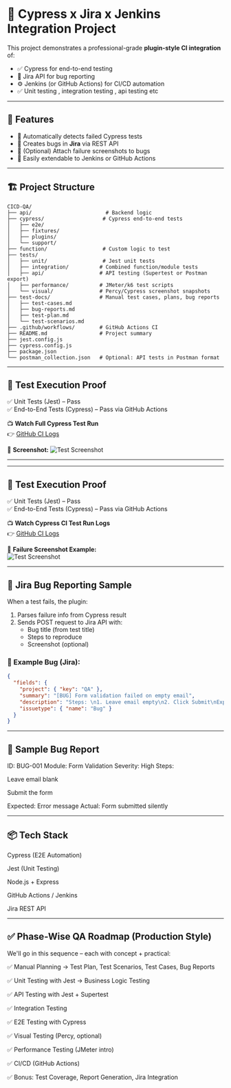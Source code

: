 # 🚀 Cypress x Jira x Jenkins Integration Project

This project demonstrates a professional-grade **plugin-style CI integration** of:
- ✅ Cypress for end-to-end testing
- 🐞 Jira API for bug reporting
- ⚙️ Jenkins (or GitHub Actions) for CI/CD automation
- ✅ Unit testing , integration testing , api testing etc 

---

## 🧩 Features

- 🧪 Automatically detects failed Cypress tests  
- 🐛 Creates bugs in **Jira** via REST API  
- 📸 (Optional) Attach failure screenshots to bugs  
- 🔧 Easily extendable to Jenkins or GitHub Actions

---

## 🏗️ Project Structure

```
CICD-QA/
├── api/                        # Backend logic
├── cypress/                   # Cypress end-to-end tests
│   ├── e2e/
│   ├── fixtures/
│   ├── plugins/
│   └── support/
├── function/                  # Custom logic to test
├── tests/
│   ├── unit/                  # Jest unit tests
│   ├── integration/          # Combined function/module tests
│   ├── api/                  # API testing (Supertest or Postman export)
│   ├── performance/          # JMeter/k6 test scripts
│   └── visual/               # Percy/Cypress screenshot snapshots
├── test-docs/                # Manual test cases, plans, bug reports
│   ├── test-cases.md
│   ├── bug-reports.md
│   ├── test-plan.md
│   └── test-scenarios.md
├── .github/workflows/        # GitHub Actions CI
├── README.md                 # Project summary
├── jest.config.js
├── cypress.config.js
├── package.json
└── postman_collection.json   # Optional: API tests in Postman format

```
---

## 🧪 Test Execution Proof

✅ Unit Tests (Jest) – Pass  
✅ End-to-End Tests (Cypress) – Pass via GitHub Actions

📺 **Watch Full Cypress Test Run**  
👉 [GitHub CI Logs](https://github.com/iamxerrycan/CICD-QA/actions)

📸 **Screenshot:**
![Test Screenshot](./cypress/screenshots/form.cy.js/test-run.png)

---


---

## 🧪 Test Execution Proof

✅ Unit Tests (Jest) – Pass  
✅ End-to-End Tests (Cypress) – Pass via GitHub Actions

📺 **Watch Cypress CI Test Run Logs**  
👉 [GitHub CI Logs](https://github.com/iamxerrycan/CICD-QA/actions)

📸 **Failure Screenshot Example:**  
![Test Screenshot](./cypress/screenshots/form.cy.js/test-run.png)

---

## 🐞 Jira Bug Reporting Sample

When a test fails, the plugin:

1. Parses failure info from Cypress result
2. Sends POST request to Jira API with:
   - Bug title (from test title)
   - Steps to reproduce
   - Screenshot (optional)

### 🔗 Example Bug (Jira):
```json
{
  "fields": {
    "project": { "key": "QA" },
    "summary": "[BUG] Form validation failed on empty email",
    "description": "Steps: \n1. Leave email empty\n2. Click Submit\nExpected: Error shown\nActual: Form submitted silently.",
    "issuetype": { "name": "Bug" }
  }
}

```

---

## 🐛 Sample Bug Report
ID: BUG-001
Module: Form Validation
Severity: High
Steps:

Leave email blank

Submit the form

Expected: Error message
Actual: Form submitted silently

---

## 📦 Tech Stack
Cypress (E2E Automation)

Jest (Unit Testing)

Node.js + Express

GitHub Actions / Jenkins

Jira REST API

---

## ✅ Phase-Wise QA Roadmap (Production Style)

We'll go in this sequence – each with concept + practical:

✅ Manual Planning → Test Plan, Test Scenarios, Test Cases, Bug Reports

✅ Unit Testing with Jest → Business Logic Testing

✅ API Testing with Jest + Supertest

✅ Integration Testing

✅ E2E Testing with Cypress

✅ Visual Testing (Percy, optional)

✅ Performance Testing (JMeter intro)

✅ CI/CD (GitHub Actions)

✅ Bonus: Test Coverage, Report Generation, Jira Integration

